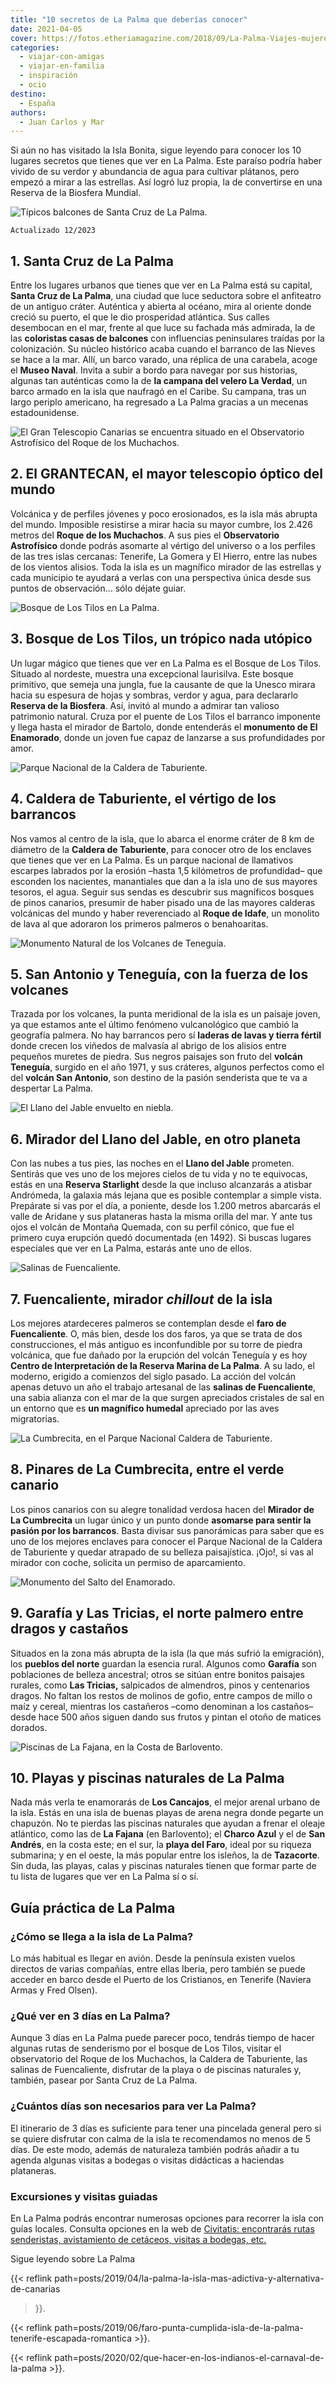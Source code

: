 ```yaml
---
title: "10 secretos de La Palma que deberías conocer"
date: 2021-04-05
cover: https://fotos.etheriamagazine.com/2018/09/La-Palma-Viajes-mujeres-etheria-laurisilva.jpg
categories: 
  - viajar-con-amigas
  - viajar-en-familia
  - inspiración
  - ocio
destino: 
  - España
authors: 
  - Juan Carlos y Mar
---
```


Si aún no has visitado la Isla Bonita, sigue leyendo para conocer los 10 lugares 
secretos que tienes que ver en La Palma. Este paraíso podría haber vivido de su verdor y 
abundancia de agua para cultivar plátanos, pero empezó a mirar a las estrellas. Así 
logró luz propia, la de convertirse en una Reserva de la Biosfera Mundial. 

![Típicos balcones de Santa Cruz de La Palma.](https://fotos.etheriamagazine.com/2018/09/La-Palma-Viajes-mujeres-etheria-balcones.jpg "Típicos balcones de Santa Cruz de La Palma.")

```
Actualizado 12/2023
```

## 1\. Santa Cruz de La Palma

Entre los lugares urbanos que tienes que ver en La Palma está su capital, **Santa Cruz 
de La Palma**, una ciudad que luce seductora sobre el anfiteatro de un antiguo cráter. 
Auténtica y abierta al océano, mira al oriente donde creció su puerto, el que le dio 
prosperidad atlántica. Sus calles desembocan en el mar, frente al que luce su fachada 
más admirada, la de las **coloristas casas de balcones** con influencias peninsulares 
traídas por la colonización. Su núcleo histórico acaba cuando el barranco de las Nieves 
se hace a la mar. Allí, un barco varado, una réplica de una carabela, acoge el **Museo 
Naval**. Invita a subir a bordo para navegar por sus historias, algunas tan auténticas 
como la de **la campana del velero La Verdad**, un barco armado en la isla que naufragó 
en el Caribe. Su campana, tras un largo periplo americano, ha regresado a La Palma 
gracias a un mecenas estadounidense. 

![El Gran Telescopio Canarias se encuentra situado en el Observatorio Astrofísico del Roque de los Muchachos.](https://fotos.etheriamagazine.com/2018/09/La-Palma-Viajes-mujeres-etheria-observatorio.jpg "El Gran Telescopio Canarias se encuentra situado en el Observatorio Astrofísico del Roque de los Muchachos.")

## 2\. El GRANTECAN, el mayor telescopio óptico del mundo

Volcánica y de perfiles jóvenes y poco erosionados, es la isla más abrupta del mundo. 
Imposible resistirse a mirar hacia su mayor cumbre, los 2.426 metros del **Roque de los 
Muchachos**. A sus pies el **Observatorio Astrofísico** donde podrás asomarte al vértigo 
del universo o a los perfiles de las tres islas cercanas: Tenerife, La Gomera y El 
Hierro, entre las nubes de los vientos alisios. Toda la isla es un magnífico mirador de 
las estrellas y cada municipio te ayudará a verlas con una perspectiva única desde sus 
puntos de observación… sólo déjate guiar. 

![Bosque de Los Tilos en La Palma.](https://fotos.etheriamagazine.com/2018/09/La-Palma-Viajes-mujeres-etheria-saltadores.jpg "Bosque de Los Tilos en La Palma.")

## 3\. Bosque de Los Tilos, un trópico nada utópico

Un lugar mágico que tienes que ver en La Palma es el Bosque de Los Tilos. Situado al 
nordeste, muestra una excepcional laurisilva. Este bosque primitivo, que semeja una 
jungla, fue la causante de que la Unesco mirara hacia su espesura de hojas y sombras, 
verdor y agua, para declararlo **Reserva de la Biosfera**. Así, invitó al mundo a 
admirar tan valioso patrimonio natural. Cruza por el puente de Los Tilos el barranco 
imponente y llega hasta el mirador de Bartolo, donde entenderás el **monumento de El 
Enamorado**, donde un joven fue capaz de lanzarse a sus profundidades por amor. 

![Parque Nacional de la Caldera de Taburiente.](https://fotos.etheriamagazine.com/2018/09/La-Palma-Viajes-mujeres-etheria-mar-nubes.jpg "Parque Nacional de la Caldera de Taburiente.")

## 4\. Caldera de Taburiente, el vértigo de los barrancos

Nos vamos al centro de la isla, que lo abarca el enorme cráter de 8 km de diámetro de la 
**Caldera de Taburiente**, para conocer otro de los enclaves que tienes que ver en La 
Palma. Es un parque nacional de llamativos escarpes labrados por la erosión –hasta 1,5 
kilómetros de profundidad– que esconden los nacientes, manantiales que dan a la isla uno 
de sus mayores tesoros, el agua. Seguir sus sendas es descubrir sus magníficos bosques 
de pinos canarios, presumir de haber pisado una de las mayores calderas volcánicas del 
mundo y haber reverenciado al **Roque de Idafe**, un monolito de lava al que adoraron 
los primeros palmeros o benahoaritas. 

![Monumento Natural de los Volcanes de Teneguía.](https://fotos.etheriamagazine.com/2018/09/La-Palma-Viajes-mujeres-etheria-ruta-volcanes.jpg "Monumento Natural de los Volcanes de Teneguía.")

## 5\. San Antonio y Teneguía, con la fuerza de los volcanes

Trazada por los volcanes, la punta meridional de la isla es un paisaje joven, ya que 
estamos ante el último fenómeno vulcanológico que cambió la geografía palmera. No hay 
barrancos pero sí **laderas de lavas y tierra fértil** donde crecen los viñedos de 
malvasía al abrigo de los alisios entre pequeños muretes de piedra. Sus negros paisajes 
son fruto del **volcán Teneguía**, surgido en el año 1971, y sus cráteres, algunos 
perfectos como el del **volcán San Antonio**, son destino de la pasión senderista que te 
va a despertar La Palma. 

![El Llano del Jable envuelto en niebla.](https://fotos.etheriamagazine.com/2018/09/La-Palma-Viajes-mujeres-etheria-paisajes.jpg "El Llano del Jable envuelto en niebla.")

## 6\. Mirador del Llano del Jable, en otro planeta

Con las nubes a tus pies, las noches en el **Llano del Jable** prometen. Sentirás que 
ves uno de los mejores cielos de tu vida y no te equivocas, estás en una **Reserva 
Starlight** desde la que incluso alcanzarás a atisbar Andrómeda, la galaxia más lejana 
que es posible contemplar a simple vista. Prepárate si vas por el día, a poniente, desde 
los 1.200 metros abarcarás el valle de Aridane y sus plataneras hasta la misma orilla 
del mar. Y ante tus ojos el volcán de Montaña Quemada, con su perfil cónico, que fue el 
primero cuya erupción quedó documentada (en 1492). Si buscas lugares especiales que ver 
en La Palma, estarás ante uno de ellos. 

![Salinas de Fuencaliente.](https://fotos.etheriamagazine.com/2018/09/La-Palma-Viajes-mujeres-etheria-salinas.jpg "Salinas de Fuencaliente.")

## 7\. Fuencaliente, mirador _chillout_ de la isla

Los mejores atardeceres palmeros se contemplan desde el **faro de Fuencaliente**. O, más 
bien, desde los dos faros, ya que se trata de dos construcciones, el más antiguo es 
inconfundible por su torre de piedra volcánica, que fue dañado por la erupción del 
volcán Teneguía y es hoy **Centro de Interpretación de la Reserva Marina de La Palma**. 
A su lado, el moderno, erigido a comienzos del siglo pasado. La acción del volcán apenas 
detuvo un año el trabajo artesanal de las **salinas de Fuencaliente**, una sabia alianza 
con el mar de la que surgen apreciados cristales de sal en un entorno que es **un 
magnífico humedal** apreciado por las aves migratorias. 

![La Cumbrecita, en el Parque Nacional Caldera de Taburiente.](https://fotos.etheriamagazine.com/2018/09/La-Palma-Viajes-mujeres-etheria-brumas.jpg "La Cumbrecita, en el Parque Nacional Caldera de Taburiente.")

## 8\. Pinares de La Cumbrecita, entre el verde canario

Los pinos canarios con su alegre tonalidad verdosa hacen del **Mirador de La 
Cumbrecita** un lugar único y un punto donde **asomarse para sentir la pasión por los 
barrancos**. Basta divisar sus panorámicas para saber que es uno de los mejores enclaves 
para conocer el Parque Nacional de la Caldera de Taburiente y quedar atrapado de su 
belleza paisajística. ¡Ojo!, si vas al mirador con coche, solicita un permiso de 
aparcamiento. 

![Monumento del Salto del Enamorado.](https://fotos.etheriamagazine.com/2018/09/La-Palma-Viajes-mujeres-etheria-saltador.jpg "Monumento del Salto del Enamorado.")

## 9\. Garafía y Las Tricias, el norte palmero entre dragos y castaños

Situados en la zona más abrupta de la isla (la que más sufrió la emigración), los 
**pueblos del norte** guardan la esencia rural. Algunos como **Garafía** son poblaciones 
de belleza ancestral; otros se sitúan entre bonitos paisajes rurales, como **Las 
Tricias,** salpicados de almendros, pinos y centenarios dragos. No faltan los restos de 
molinos de gofio, entre campos de millo o maíz y cereal, mientras los castañeros –como 
denominan a los castaños– desde hace 500 años siguen dando sus frutos y pintan el otoño 
de matices dorados. 

![Piscinas de La Fajana, en la Costa de Barlovento.](https://fotos.etheriamagazine.com/2018/09/La-Palma-Viajes-mujeres-etheria.jpg "Piscinas de La Fajana, en la Costa de Barlovento.")

## 10\. Playas y piscinas naturales de La Palma

Nada más verla te enamorarás de **Los Cancajos**, el mejor arenal urbano de la isla. 
Estás en una isla de buenas playas de arena negra donde pegarte un chapuzón. No te 
pierdas las piscinas naturales que ayudan a frenar el oleaje atlántico, como las de **La 
Fajana** (en Barlovento); el **Charco Azul** y el de **San Andrés**, en la costa este; 
en el sur, la **playa del Faro**, ideal por su riqueza submarina; y en el oeste, la más 
popular entre los isleños, la de **Tazacorte**. Sin duda, las playas, calas y piscinas 
naturales tienen que formar parte de tu lista de lugares que ver en La Palma sí o sí. 

## Guía práctica de La Palma

### ¿Cómo se llega a la isla de La Palma?

Lo más habitual es llegar en avión. Desde la península existen vuelos directos de varias 
compañías, entre ellas Iberia, pero también se puede acceder en barco desde el Puerto de 
los Cristianos, en Tenerife (Naviera Armas y Fred Olsen). 

### ¿Qué ver en 3 días en La Palma?

Aunque 3 días en La Palma puede parecer poco, tendrás tiempo de hacer algunas rutas de 
senderismo por el bosque de Los Tilos, visitar el observatorio del Roque de los 
Muchachos, la Caldera de Taburiente, las salinas de Fuencaliente, disfrutar de la playa 
o de piscinas naturales y, también, pasear por Santa Cruz de La Palma. 

### ¿Cuántos días son necesarios para ver La Palma?

El itinerario de 3 días es suficiente para tener una pincelada general pero si se quiere 
disfrutar con calma de la isla te recomendamos no menos de 5 días. De este modo, además 
de naturaleza también podrás añadir a tu agenda algunas visitas a bodegas o visitas 
didácticas a haciendas plataneras. 

### Excursiones y visitas guiadas

En La Palma podrás encontrar numerosas opciones para recorrer la isla con guías locales. 
Consulta opciones en la web de [Civitatis: encontrarás rutas senderistas, avistamiento 
de cetáceos, visitas a bodegas, etc.](https://www.civitatis.com/es/la-palma/?aid=10211) 

Sigue leyendo sobre La Palma 

{{< reflink path=posts/2019/04/la-palma-la-isla-mas-adictiva-y-alternativa-de-canarias 
>}}. 

{{< reflink 
path=posts/2019/06/faro-punta-cumplida-isla-de-la-palma-tenerife-escapada-romantica >}}. 

{{< reflink path=posts/2020/02/que-hacer-en-los-indianos-el-carnaval-de-la-palma >}}.
